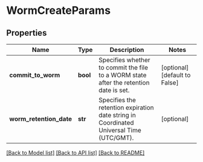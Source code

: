 # WormCreateParams

## Properties
Name | Type | Description | Notes
------------ | ------------- | ------------- | -------------
**commit_to_worm** | **bool** | Specifies whether to commit the file to a WORM state after the retention date is set. | [optional] [default to False]
**worm_retention_date** | **str** | Specifies the retention expiration date string in Coordinated Universal Time (UTC/GMT). | [optional] 

[[Back to Model list]](../README.md#documentation-for-models) [[Back to API list]](../README.md#documentation-for-api-endpoints) [[Back to README]](../README.md)


